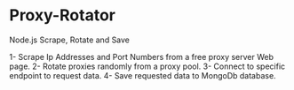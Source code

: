 # Proxy-Rotator
Node.js Scrape, Rotate and Save

1- Scrape Ip Addresses and Port Numbers from a free proxy server Web page.
2- Rotate proxies randomly from a proxy pool.
3- Connect to specific endpoint to request data.
4- Save requested data to MongoDb database.

